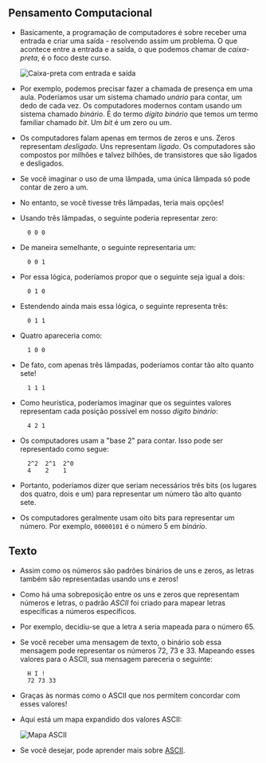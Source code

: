 Pensamento Computacional
---------------------------

*   Basicamente, a programação de computadores é sobre receber uma entrada e criar uma saída - resolvendo assim um problema. O que acontece entre a entrada e a saída, o que podemos chamar de _caixa-preta_, é o foco deste curso.
    
    ![Caixa-preta com entrada e saída](https://cs50.harvard.edu/x/2023/notes/0/cs50Week0Slide38.png "Caixa-preta com entrada e saída")
    
*   Por exemplo, podemos precisar fazer a chamada de presença em uma aula. Poderíamos usar um sistema chamado _unário_ para contar, um dedo de cada vez. Os computadores modernos contam usando um sistema chamado _binário_. É do termo _dígito binário_ que temos um termo familiar chamado _bit_. Um _bit_ é um zero ou um.
*   Os computadores falam apenas em termos de zeros e uns. Zeros representam _desligado_. Uns representam _ligado_. Os computadores são compostos por milhões e talvez bilhões, de transistores que são ligados e desligados.
*   Se você imaginar o uso de uma lâmpada, uma única lâmpada só pode contar de zero a um.
*   No entanto, se você tivesse três lâmpadas, teria mais opções!
*   Usando três lâmpadas, o seguinte poderia representar zero:
    
          0 0 0
        
    
*   De maneira semelhante, o seguinte representaria um:
    
          0 0 1
        
    
*   Por essa lógica, poderíamos propor que o seguinte seja igual a dois:
    
          0 1 0
        
    
*   Estendendo ainda mais essa lógica, o seguinte representa três:
    
          0 1 1
        
    
*   Quatro apareceria como:
    
          1 0 0
        
    
*   De fato, com apenas três lâmpadas, poderíamos contar tão alto quanto sete!
    
          1 1 1
        
    
*   Como heurística, poderíamos imaginar que os seguintes valores representam cada posição possível em nosso _dígito binário_:
    
          4 2 1
        
    
*   Os computadores usam a "base 2" para contar. Isso pode ser representado como segue:
    
          2^2  2^1  2^0
          4    2    1
        
    
*   Portanto, poderíamos dizer que seriam necessários três bits (os lugares dos quatro, dois e um) para representar um número tão alto quanto sete.
    
*   Os computadores geralmente usam oito bits para representar um número. Por exemplo, `00000101` é o número 5 em _binário_.

Texto
------

*   Assim como os números são padrões binários de uns e zeros, as letras também são representadas usando uns e zeros!
*   Como há uma sobreposição entre os uns e zeros que representam números e letras, o padrão _ASCII_ foi criado para mapear letras específicas a números específicos.
*   Por exemplo, decidiu-se que a letra `A` seria mapeada para o número 65.
*   Se você receber uma mensagem de texto, o binário sob essa mensagem pode representar os números 72, 73 e 33. Mapeando esses valores para o ASCII, sua mensagem pareceria o seguinte:
    
          H I !
          72 73 33
        
    
*   Graças às normas como o ASCII que nos permitem concordar com esses valores!
*   Aqui está um mapa expandido dos valores ASCII:
    
    ![Mapa ASCII](https://cs50.harvard.edu/x/2023/notes/0/cs50Week0Slide93.png "Mapa ASCII")
    
*   Se você desejar, pode aprender mais sobre [ASCII](https://en.wikipedia.org/wiki/ASCII).